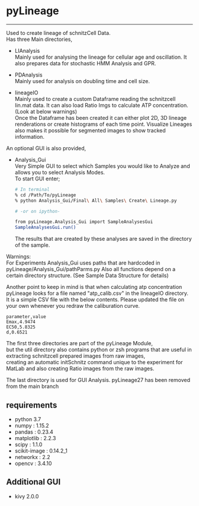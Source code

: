 # pyLineage
***
Used to create lineage of schnitzCell Data.  
Has three Main directories,
- LIAnalysis  
  Mainly used for analysing the lineage for cellular age and oscillation.
  It also prepares data for stochastic HMM Analysis and GPR.
  
- PDAnalysis  
  Mainly used for analysis on doubling time and cell size.

- lineageIO  
  Mainly used to create a custom Dataframe reading the schnitzcell lin.mat data.
  It can also load Ratio Imgs to calculate ATP concentration. (Look at below warnings)  
  Once the Dataframe has been created it can either plot 2D, 3D lineage renderations or create histograms of each time point.
  Visualize Lineages also makes it possible for segmented images to show tracked information.

An optional GUI is also provided,  
- Analysis_Gui  
  Very Simple GUI to select which Samples you would like to Analyze and allows you to select Analysis Modes.  
  To start GUI enter;  
  ```zsh
  # In terminal
  % cd /Path/To/pyLineage
  % python Analysis_Gui/Final\ All\ Samples\ Create\ Lineage.py  
  
  # -or on ipython-  
  
  from pyLineage.Analysis_Gui import SampleAnalysesGui
  SampleAnalysesGui.run()
  
  ```
  The results that are created by these analyses are saved in the directory of the sample.  
  
Warnings:  
   For Experiments Analysis_Gui uses paths that are hardcoded in pyLineage/Analysis_Gui/pathParms.py
   Also all functions depend on a certain directory structure. (See Sample Data Structure for details)

   Another point to keep in mind is that when calculating atp concentration pyLineage looks for a file named "atp_calib.csv" in the lineageIO directory. It is a simple CSV file with the below contents. Please updated the file on your own whenever you redraw the caliburation curve.  
   
   ```
   parameter,value
   Emax,4.9474
   EC50,5.8325
   d,0.6521

   ```

The first three directories are part of the pyLineage Module,  
but the util directory also contains python or zsh programs that are useful in extracting schnitzcell prepared images from raw images,  
creating an automatic initSchnitz command unique to the experiment for MatLab and also creating Ratio images from the raw images.  

The last directory is used for GUI Analysis.
pyLineage27 has been removed from the main branch


## requirements  
- python 3.7
- numpy : 1.15.2
- pandas : 0.23.4
- matplotlib : 2.2.3
- scipy : 1.1.0
- scikit-image : 0.14.2_1
- networkx : 2.2
- opencv : 3.4.10  

## Additional GUI
- kivy 2.0.0
